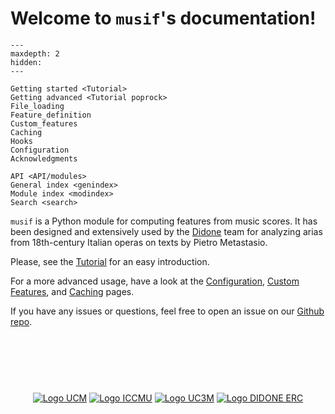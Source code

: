 # Welcome to `musif`'s documentation!

```{toctree}
---
maxdepth: 2
hidden:
---

Getting started <Tutorial>
Getting advanced <Tutorial poprock>
File_loading
Feature_definition
Custom_features
Caching
Hooks
Configuration
Acknowledgments

API <API/modules>
General index <genindex>
Module index <modindex>
Search <search>
```

`musif` is a Python module for computing features from music scores. It has been designed and extensively used by the [Didone](https://didone.eu) team for analyzing arias from 18th-century Italian operas on texts by Pietro Metastasio.

Please, see the [Tutorial](Tutorial.html) for an easy introduction.

For a more advanced usage, have a look at the [Configuration](Configuration.html),
[Custom Features](Custom_features.html), and [Caching](Caching.html) pages.

If you have any issues or questions, feel free to open an issue on our [Github
repo](https://github.com/DIDONEproject/musif/).

<p style="text-align:center;margin:100px 0;">
  <a href="https://www.ucm.es" target="_blank"><img src="./_static/imgs/ucm.jpg" alt="Logo UCM" align="middle"></a>
  <a href="https://iccmu.es/" target="_blank"> <img src="./_static/imgs/iccmu.png" alt="Logo ICCMU" align="middle"></a>
  <a href="https://www.uc3m.es" target="_blank"><img src="./_static/imgs/uc3m.png" alt="Logo UC3M" align="middle"></a>
  <a href="https://erc.europa.eu/" target="_blank"><img src="./_static/imgs/erc.jpg" alt="Logo DIDONE ERC" align="middle"></a>
</p>
